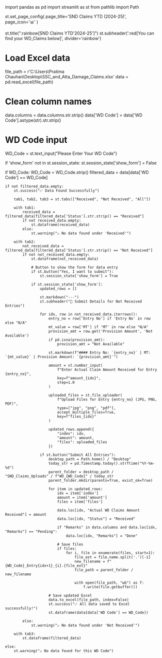 import pandas as pd
import streamlit as st
from pathlib import Path

st.set_page_config(
    page_title='SND Claims YTD (2024-25)',
    page_icon='📊'
)

st.title(":rainbow[SND Claims YTD'2024-25']")
st.subheader(':red[You can find your WD_Claims below]', divider='rainbow')

# Load Excel data
file_path = r'C:\Users\Pratima Chauhan\Desktop\SSC_and_Atta_Damage_Claims.xlsx'
data = pd.read_excel(file_path)

# Clean column names
data.columns = data.columns.str.strip()
data['WD Code'] = data['WD Code'].astype(str).str.strip()

# WD Code input
WD_Code = st.text_input("Please Enter Your WD Code")

if 'show_form' not in st.session_state:
    st.session_state['show_form'] = False

if WD_Code:
    WD_Code = WD_Code.strip()
    filtered_data = data[data['WD Code'] == WD_Code]

    if not filtered_data.empty:
        st.success("✅ Data Found Successfully")

        tab1, tab2, tab3 = st.tabs(["Received", "Not Received", "All"])

        with tab1:
            received_data = filtered_data[filtered_data['Status'].str.strip() == "Received"]
            if not received_data.empty:
                st.dataframe(received_data)
            else:
                st.warning("⚠️ No data found under 'Received'")

        with tab2:
            not_received_data = filtered_data[filtered_data['Status'].str.strip() == "Not Received"]
            if not not_received_data.empty:
                st.dataframe(not_received_data)

                # Button to show the form for data entry
                if st.button("Yes, I want to submit"):
                    st.session_state['show_form'] = True

                if st.session_state['show_form']:
                    updated_rows = []

                    st.markdown("---")
                    st.subheader("📝 Submit Details for Not Received Entries")

                    for idx, row in not_received_data.iterrows():
                        entry_no = row['Entry No'] if 'Entry No' in row else "N/A"
                        mt_value = row['MT'] if 'MT' in row else "N/A"
                        provision_amt = row.get('Provision Amount', 'Not Available')
                        if pd.isna(provision_amt):
                            provision_amt = "Not Available"

                        st.markdown(f"#### Entry No: `{entry_no}` | MT: `{mt_value}` | Provision Amount: `{provision_amt}`")

                        amount = st.number_input(
                            f"Enter Actual Claim Amount Received for Entry {entry_no}",
                            key=f"amount_{idx}",
                            step=1.0
                        )

                        uploaded_files = st.file_uploader(
                            f"Upload Files for Entry {entry_no} (JPG, PNG, PDF)",
                            type=["jpg", "png", "pdf"],
                            accept_multiple_files=True,
                            key=f"files_{idx}"
                        )

                        updated_rows.append({
                            "index": idx,
                            "amount": amount,
                            "files": uploaded_files
                        })

                    if st.button("Submit All Entries"):
                        desktop_path = Path.home() / "Desktop"
                        today_str = pd.Timestamp.today().strftime("%Y-%m-%d")
                        parent_folder = desktop_path / "SND_Claims_Uploads" / f"WD_{WD_Code}" / today_str
                        parent_folder.mkdir(parents=True, exist_ok=True)

                        for item in updated_rows:
                            idx = item['index']
                            amount = item['amount']
                            files = item['files']

                            data.loc[idx, "Actual WD Claims Amount Received"] = amount
                            data.loc[idx, "Status"] = "Received"

                            if "Remarks" in data.columns and data.loc[idx, "Remarks"] == "Pending":
                                data.loc[idx, "Remarks"] = "Done"

                            # Save files
                            if files:
                                for i, file in enumerate(files, start=1):
                                    file_ext = file.name.split('.')[-1]
                                    new_filename = f"{WD_Code}_Entry{idx+1}_{i}.{file_ext}"
                                    file_path = parent_folder / new_filename

                                    with open(file_path, "wb") as f:
                                        f.write(file.getbuffer())

                        # Save updated Excel
                        data.to_excel(file_path, index=False)
                        st.success("✅ All data saved to Excel successfully!")
                        st.dataframe(data[data['WD Code'] == WD_Code])

            else:
                st.warning("⚠️ No data found under 'Not Received'")

        with tab3:
            st.dataframe(filtered_data)

    else:
        st.warning("⚠️ No data found for this WD Code")
